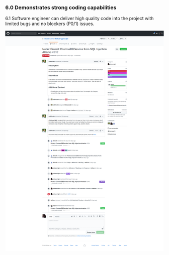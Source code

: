 ### 6.0	 Demonstrates strong coding capabilities

6.1 Software engineer can deliver high quality code into the project with limited bugs and no blockers (P0/1) issues.

![Pr with discussion](images/p1Issue.png)